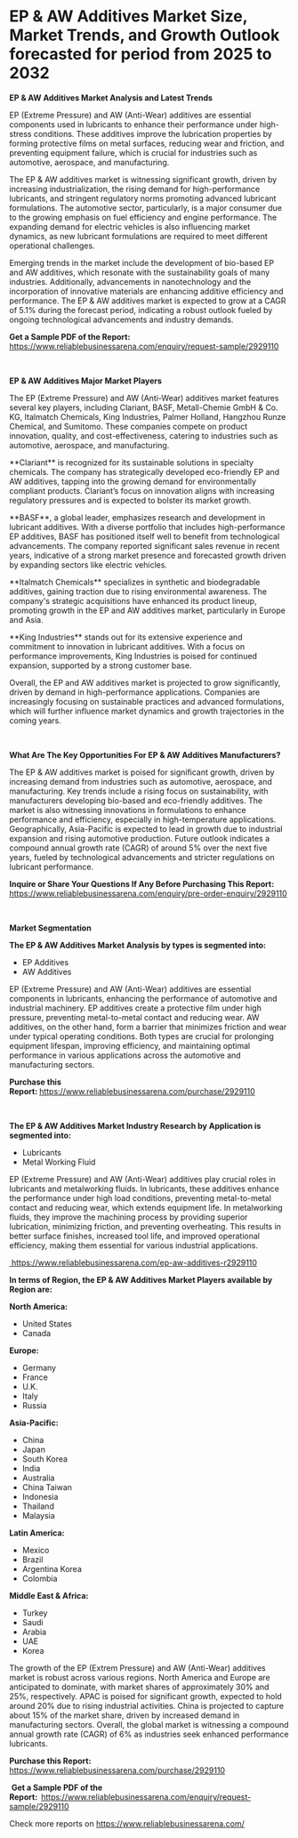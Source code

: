 <p><h1>EP & AW Additives Market Size, Market Trends, and Growth Outlook forecasted for period from 2025 to 2032</h1></p><p><strong>EP & AW Additives Market Analysis and Latest Trends</strong></p>
<p><p>EP (Extreme Pressure) and AW (Anti-Wear) additives are essential components used in lubricants to enhance their performance under high-stress conditions. These additives improve the lubrication properties by forming protective films on metal surfaces, reducing wear and friction, and preventing equipment failure, which is crucial for industries such as automotive, aerospace, and manufacturing.</p><p>The EP & AW additives market is witnessing significant growth, driven by increasing industrialization, the rising demand for high-performance lubricants, and stringent regulatory norms promoting advanced lubricant formulations. The automotive sector, particularly, is a major consumer due to the growing emphasis on fuel efficiency and engine performance. The expanding demand for electric vehicles is also influencing market dynamics, as new lubricant formulations are required to meet different operational challenges.</p><p>Emerging trends in the market include the development of bio-based EP and AW additives, which resonate with the sustainability goals of many industries. Additionally, advancements in nanotechnology and the incorporation of innovative materials are enhancing additive efficiency and performance. The EP & AW additives market is expected to grow at a CAGR of 5.1% during the forecast period, indicating a robust outlook fueled by ongoing technological advancements and industry demands.</p></p>
<p><strong>Get a Sample PDF of the Report:&nbsp;</strong> <a href="https://www.reliablebusinessarena.com/enquiry/request-sample/2929110?utm_campaign=3212&utm_medium=2&utm_source=Github&utm_content=ia&utm_term=12032025&utm_id=ep-aw-additives">https://www.reliablebusinessarena.com/enquiry/request-sample/2929110</a></p>
<p>&nbsp;</p>
<p><strong>EP & AW Additives Major Market Players</strong></p>
<p><p>The EP (Extreme Pressure) and AW (Anti-Wear) additives market features several key players, including Clariant, BASF, Metall-Chemie GmbH & Co. KG, Italmatch Chemicals, King Industries, Palmer Holland, Hangzhou Runze Chemical, and Sumitomo. These companies compete on product innovation, quality, and cost-effectiveness, catering to industries such as automotive, aerospace, and manufacturing.</p><p>**Clariant** is recognized for its sustainable solutions in specialty chemicals. The company has strategically developed eco-friendly EP and AW additives, tapping into the growing demand for environmentally compliant products. Clariant’s focus on innovation aligns with increasing regulatory pressures and is expected to bolster its market growth.</p><p>**BASF**, a global leader, emphasizes research and development in lubricant additives. With a diverse portfolio that includes high-performance EP additives, BASF has positioned itself well to benefit from technological advancements. The company reported significant sales revenue in recent years, indicative of a strong market presence and forecasted growth driven by expanding sectors like electric vehicles.</p><p>**Italmatch Chemicals** specializes in synthetic and biodegradable additives, gaining traction due to rising environmental awareness. The company's strategic acquisitions have enhanced its product lineup, promoting growth in the EP and AW additives market, particularly in Europe and Asia.</p><p>**King Industries** stands out for its extensive experience and commitment to innovation in lubricant additives. With a focus on performance improvements, King Industries is poised for continued expansion, supported by a strong customer base.</p><p>Overall, the EP and AW additives market is projected to grow significantly, driven by demand in high-performance applications. Companies are increasingly focusing on sustainable practices and advanced formulations, which will further influence market dynamics and growth trajectories in the coming years.</p></p>
<p>&nbsp;</p>
<p><strong>What Are The Key Opportunities For EP & AW Additives Manufacturers?</strong></p>
<p><p>The EP & AW additives market is poised for significant growth, driven by increasing demand from industries such as automotive, aerospace, and manufacturing. Key trends include a rising focus on sustainability, with manufacturers developing bio-based and eco-friendly additives. The market is also witnessing innovations in formulations to enhance performance and efficiency, especially in high-temperature applications. Geographically, Asia-Pacific is expected to lead in growth due to industrial expansion and rising automotive production. Future outlook indicates a compound annual growth rate (CAGR) of around 5% over the next five years, fueled by technological advancements and stricter regulations on lubricant performance.</p></p>
<p><strong>Inquire or Share Your Questions If Any Before Purchasing This Report:</strong> <a href="https://www.reliablebusinessarena.com/enquiry/pre-order-enquiry/2929110?utm_campaign=3212&utm_medium=2&utm_source=Github&utm_content=ia&utm_term=12032025&utm_id=ep-aw-additives">https://www.reliablebusinessarena.com/enquiry/pre-order-enquiry/2929110</a></p>
<p>&nbsp;</p>
<p><strong>Market Segmentation</strong></p>
<p><strong>The EP & AW Additives Market Analysis by types is segmented into:</strong></p>
<p><ul><li>EP Additives</li><li>AW Additives</li></ul></p>
<p><p>EP (Extreme Pressure) and AW (Anti-Wear) additives are essential components in lubricants, enhancing the performance of automotive and industrial machinery. EP additives create a protective film under high pressure, preventing metal-to-metal contact and reducing wear. AW additives, on the other hand, form a barrier that minimizes friction and wear under typical operating conditions. Both types are crucial for prolonging equipment lifespan, improving efficiency, and maintaining optimal performance in various applications across the automotive and manufacturing sectors.</p></p>
<p><strong>Purchase this Report:&nbsp;</strong><a href="https://www.reliablebusinessarena.com/purchase/2929110?utm_campaign=3212&utm_medium=2&utm_source=Github&utm_content=ia&utm_term=12032025&utm_id=ep-aw-additives">https://www.reliablebusinessarena.com/purchase/2929110</a></p>
<p>&nbsp;</p>
<p><strong>The EP & AW Additives Market Industry Research by Application is segmented into:</strong></p>
<p><ul><li>Lubricants</li><li>Metal Working Fluid</li></ul></p>
<p><p>EP (Extreme Pressure) and AW (Anti-Wear) additives play crucial roles in lubricants and metalworking fluids. In lubricants, these additives enhance the performance under high load conditions, preventing metal-to-metal contact and reducing wear, which extends equipment life. In metalworking fluids, they improve the machining process by providing superior lubrication, minimizing friction, and preventing overheating. This results in better surface finishes, increased tool life, and improved operational efficiency, making them essential for various industrial applications.</p></p>
<p><a href="https://www.reliablebusinessarena.com/ep-aw-additives-r2929110?utm_campaign=3212&utm_medium=2&utm_source=Github&utm_content=ia&utm_term=12032025&utm_id=ep-aw-additives">&nbsp;https://www.reliablebusinessarena.com/ep-aw-additives-r2929110</a></p>
<p><strong>In terms of Region, the EP & AW Additives Market Players available by Region are:</strong></p>
<p>
    <p> <strong> North America: </strong>
        <ul>
            <li>United States</li>
            <li>Canada</li>
        </ul>
        </p> 
    <p> <strong> Europe: </strong>
        <ul>
            <li>Germany</li>
            <li>France</li>
            <li>U.K.</li>
            <li>Italy</li>
            <li>Russia</li>
        </ul>
        </p> 
    <p> <strong> Asia-Pacific: </strong>
        <ul>
            <li>China</li>
            <li>Japan</li>
            <li>South Korea</li>
            <li>India</li>
            <li>Australia</li>
            <li>China Taiwan</li>
            <li>Indonesia</li>
            <li>Thailand</li>
            <li>Malaysia</li>
        </ul>
        </p> 
    <p> <strong> Latin America: </strong>
        <ul>
            <li>Mexico</li>
            <li>Brazil</li>
            <li>Argentina Korea</li>
            <li>Colombia</li>
        </ul>
        </p> 
    <p> <strong> Middle East & Africa: </strong>
        <ul>
            <li>Turkey</li>
            <li>Saudi</li>
            <li>Arabia</li>
            <li>UAE</li>
            <li>Korea</li>
        </ul>
    </p>
    </p>
<p><p>The growth of the EP (Extrem Pressure) and AW (Anti-Wear) additives market is robust across various regions. North America and Europe are anticipated to dominate, with market shares of approximately 30% and 25%, respectively. APAC is poised for significant growth, expected to hold around 20% due to rising industrial activities. China is projected to capture about 15% of the market share, driven by increased demand in manufacturing sectors. Overall, the global market is witnessing a compound annual growth rate (CAGR) of 6% as industries seek enhanced performance lubricants.</p></p>
<p><strong>Purchase this Report: </strong><a href="https://www.reliablebusinessarena.com/purchase/2929110?utm_campaign=3212&utm_medium=2&utm_source=Github&utm_content=ia&utm_term=12032025&utm_id=ep-aw-additives">https://www.reliablebusinessarena.com/purchase/2929110</a></p>
<p>&nbsp;<strong>Get a Sample PDF of the Report:&nbsp;&nbsp;</strong><a href="https://www.reliablebusinessarena.com/enquiry/request-sample/2929110?utm_campaign=3212&utm_medium=2&utm_source=Github&utm_content=ia&utm_term=12032025&utm_id=ep-aw-additives">https://www.reliablebusinessarena.com/enquiry/request-sample/2929110</a></p>
<p><strong></strong></p>
<p>Check more reports on <a href="https://www.reliablebusinessarena.com/?utm_campaign=3212&utm_medium=2&utm_source=Github&utm_content=ia&utm_term=12032025&utm_id=ep-aw-additives">https://www.reliablebusinessarena.com/</a></p>